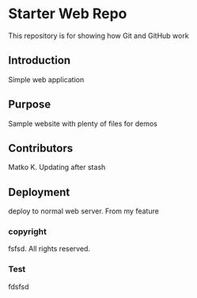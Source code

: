 # Starter Web Repo

This repository is for showing how Git and GitHub work

## Introduction
Simple web application

## Purpose

Sample website with plenty of files for demos

## Contributors
Matko K. Updating after stash

## Deployment
deploy to normal web server. From my feature

### copyright
fsfsd. All rights reserved.

### Test
fdsfsd